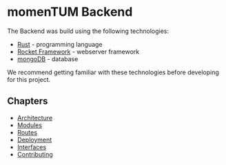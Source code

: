 # momenTUM Backend 

<!--short summary of what the Backend was build with and how to start off with development-->
The Backend was build using the following technologies:
- [Rust](https://www.rust-lang.org/) - programming language
- [Rocket Framework](https://rocket.rs/) - webserver framework
- [mongoDB](https://www.mongodb.com/de-de) - database

We recommend getting familiar with these technologies before developing for this project.



## Chapters
- [Architecture](./architecture.md)
- [Modules](./modules.md)
- [Routes](./routes.md)
- [Deployment](./deployment.md)
- [Interfaces](./interfaces.md)
- [Contributing](./contributing.md)